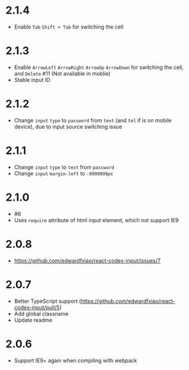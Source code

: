 # 2.1.4

- Enable `Tab` `Shift + Tab` for switching the cell

# 2.1.3

- Enable `ArrowLeft` `ArrowRight` `ArrowUp` `ArrowDown` for switching the cell, and `Delete` #11 (Not available in moblie)
- Stable input ID

# 2.1.2

- Change `input` `type` to `password` from `text` (and `tel` if is on mobile device), due to input source switching issue

# 2.1.1

- Change `input` `type` to `text` from `password`
- Change `input` `margin-left` to `-9999999px`

# 2.1.0

- #6
- Uses `require` attribute of html input element, which not support IE9

# 2.0.8

- https://github.com/edwardfxiao/react-codes-input/issues/7

# 2.0.7

- Better TypeScript support (https://github.com/edwardfxiao/react-codes-input/pull/5)
- Add global classname
- Update readme

# 2.0.6

- Support IE9+ again when compiling with webpack
